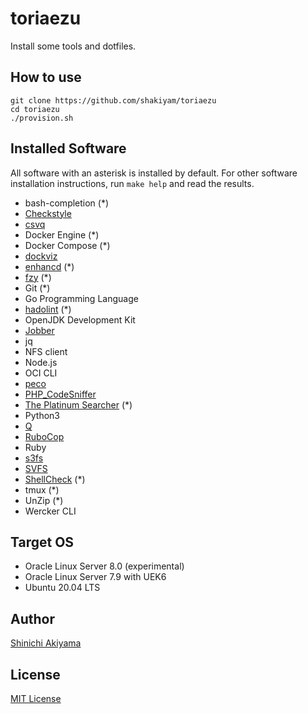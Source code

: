 toriaezu
========

Install some tools and dotfiles.

How to use
----------

```console
git clone https://github.com/shakiyam/toriaezu
cd toriaezu
./provision.sh
```

Installed Software
------------------

All software with an asterisk is installed by default.
For other software installation instructions, run `make help` and read the results.

* bash-completion (*)
* [Checkstyle](https://github.com/checkstyle/checkstyle)
* [csvq](https://github.com/mithrandie/csvq)
* Docker Engine (*)
* Docker Compose (*)
* [dockviz](https://github.com/justone/dockviz)
* [enhancd](https://github.com/b4b4r07/enhancd) (*)
* [fzy](https://github.com/jhawthorn/fzy) (*)
* Git (*)
* Go Programming Language
* [hadolint](https://github.com/hadolint/hadolint) (*)
* OpenJDK Development Kit
* [Jobber](https://github.com/dshearer/jobber)
* jq
* NFS client
* Node.js
* OCI CLI
* [peco](https://github.com/peco/peco)
* [PHP_CodeSniffer](https://github.com/squizlabs/PHP_CodeSniffer)
* [The Platinum Searcher](https://github.com/monochromegane/the_platinum_searcher) (*)
* Python3
* [Q](https://github.com/harelba/q)
* [RuboCop](https://github.com/rubocop-hq/rubocop)
* Ruby
* [s3fs](https://github.com/s3fs-fuse/s3fs-fuse)
* [SVFS](https://github.com/ovh/svfs/)
* [ShellCheck](https://github.com/koalaman/shellcheck) (*)
* tmux (*)
* UnZip (*)
* Wercker CLI

Target OS
---------

* Oracle Linux Server 8.0 (experimental)
* Oracle Linux Server 7.9 with UEK6
* Ubuntu 20.04 LTS

Author
------

[Shinichi Akiyama](https://github.com/shakiyam)

License
-------

[MIT License](https://opensource.org/licenses/MIT)
